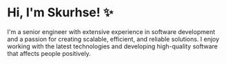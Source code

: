 # Hi, I'm Skurhse! ✨

I'm a senior engineer with extensive experience in software development and a passion for creating scalable, efficient, and reliable solutions. I enjoy working with the latest technologies and developing high-quality software that affects people positively.
